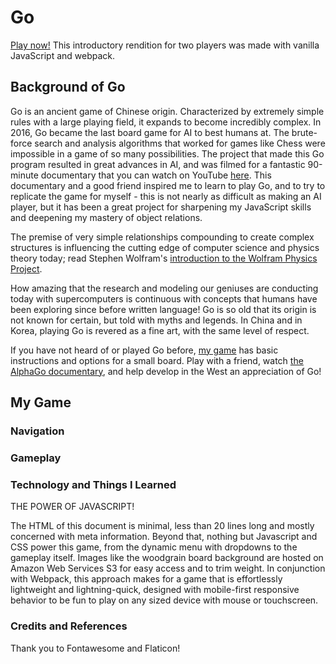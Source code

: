 # Go
[Play now!](https://herndal.github.io/go)
This introductory rendition for two players was made with vanilla JavaScript and webpack.

## Background of Go
Go is an ancient game of Chinese origin. Characterized by extremely simple rules with a large playing field, it expands to become incredibly complex. In 2016, Go became the last board game for AI to best humans at. The brute-force search and analysis algorithms that worked for games like Chess were impossible in a game of so many possibilities. The project that made this Go program resulted in great advances in AI, and was filmed for a fantastic 90-minute documentary that you can watch on YouTube [here](https://www.youtube.com/watch?v=WXuK6gekU1Y). This documentary and a good friend inspired me to learn to play Go, and to try to replicate the game for myself - this is not nearly as difficult as making an AI player, but it has been a great project for sharpening my JavaScript skills and deepening my mastery of object relations.

The premise of very simple relationships compounding to create complex structures is influencing the cutting edge of computer science and physics theory today; read Stephen Wolfram's [introduction to the Wolfram Physics Project](https://writings.stephenwolfram.com/2020/04/finally-we-may-have-a-path-to-the-fundamental-theory-of-physics-and-its-beautiful/).

How amazing that the research and modeling our geniuses are conducting today with supercomputers is continuous with concepts that humans have been exploring since before written language! Go is so old that its origin is not known for certain, but told with myths and legends. In China and in Korea, playing Go is revered as a fine art, with the same level of respect.

If you have not heard of or played Go before, [my game](https://herndal.github.io/go) has basic instructions and options for a small board. Play with a friend, watch [the AlphaGo documentary](https://www.youtube.com/watch?v=WXuK6gekU1Y), and help develop in the West an appreciation of Go!

## My Game

### Navigation

### Gameplay

### Technology and Things I Learned

THE POWER OF JAVASCRIPT!

The HTML of this document is minimal, less than 20 lines long and mostly concerned with meta information. Beyond that, nothing but Javascript and CSS power this game, from the dynamic menu with dropdowns to the gameplay itself. Images like the woodgrain board background are hosted on Amazon Web Services S3 for easy access and to trim weight. In conjunction with Webpack, this approach makes for a game that is effortlessly lightweight and lightning-quick, designed with mobile-first responsive behavior to be fun to play on any sized device with mouse or touchscreen.

### Credits and References
Thank you to Fontawesome and Flaticon!